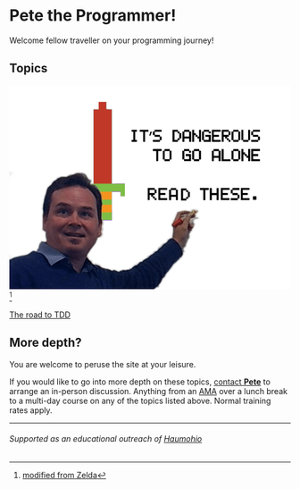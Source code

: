 # Pete the Programmer!

Welcome fellow traveller on your programming journey!

## Topics

![It’s dangerous to go alone! ~~Take this~~ Read these...](images/pete_and_quote.png)[^1]

[The road to TDD](/road-to-tdd/)


## More depth?

You are welcome to peruse the site at your leisure.

If you would like to go into more depth on these topics, [contact __Pete__](contact.md) to arrange an in-person discussion.
Anything from an [AMA](https://www.urbandictionary.com/define.php?term=AMA) over a lunch break to a multi-day course on any of the topics listed above.  Normal training rates apply.

---
###### Supported as an educational outreach of [Haumohio](http://haumohio.com)

[^1]: [modified from Zelda](https://en.wikipedia.org/wiki/It%27s_dangerous_to_go_alone!)
